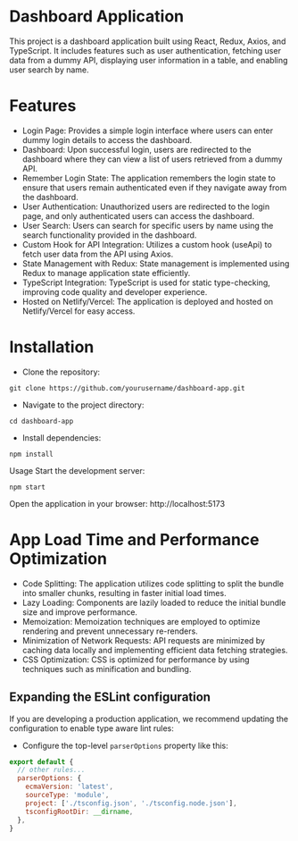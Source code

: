 # Dashboard Application
This project is a dashboard application built using React, Redux, Axios, and TypeScript. It includes features such as user authentication, fetching user data from a dummy API, displaying user information in a table, and enabling user search by name.

# Features
- Login Page: Provides a simple login interface where users can enter dummy login details to access the dashboard.
- Dashboard: Upon successful login, users are redirected to the dashboard where they can view a list of users retrieved from a dummy API.
- Remember Login State: The application remembers the login state to ensure that users remain authenticated even if they navigate away from the dashboard.
- User Authentication: Unauthorized users are redirected to the login page, and only authenticated users can access the dashboard.
- User Search: Users can search for specific users by name using the search functionality provided in the dashboard.
- Custom Hook for API Integration: Utilizes a custom hook (useApi) to fetch user data from the API using Axios.
- State Management with Redux: State management is implemented using Redux to manage application state efficiently.
- TypeScript Integration: TypeScript is used for static type-checking, improving code quality and developer experience.
- Hosted on Netlify/Vercel: The application is deployed and hosted on Netlify/Vercel for easy access.

# Installation
- Clone the repository:

```
git clone https://github.com/yourusername/dashboard-app.git
```

- Navigate to the project directory:
```
cd dashboard-app
```

- Install dependencies:
```
npm install
```

Usage
Start the development server:

```
npm start
```
Open the application in your browser:
http://localhost:5173

# App Load Time and Performance Optimization

- Code Splitting: The application utilizes code splitting to split the bundle into smaller chunks, resulting in faster initial load times.
- Lazy Loading: Components are lazily loaded to reduce the initial bundle size and improve performance.
- Memoization: Memoization techniques are employed to optimize rendering and prevent unnecessary re-renders.
- Minimization of Network Requests: API requests are minimized by caching data locally and implementing efficient data fetching strategies.
- CSS Optimization: CSS is optimized for performance by using techniques such as minification and bundling.


## Expanding the ESLint configuration

If you are developing a production application, we recommend updating the configuration to enable type aware lint rules:

- Configure the top-level `parserOptions` property like this:

```js
export default {
  // other rules...
  parserOptions: {
    ecmaVersion: 'latest',
    sourceType: 'module',
    project: ['./tsconfig.json', './tsconfig.node.json'],
    tsconfigRootDir: __dirname,
  },
}
```
